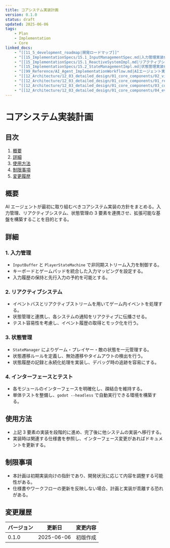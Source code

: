 ```yaml
---
title: コアシステム実装計画
version: 0.1.0
status: draft
updated: 2025-06-06
tags:
    - Plan
    - Implementation
    - Core
linked_docs:
    - "[[11_5_development_roadmap|開発ロードマップ]]"
    - "[[15_ImplementationSpecs/15.1_InputManagementSpec.md|入力管理実装仕様]]"
    - "[[15_ImplementationSpecs/15.1_ReactiveSystemImpl.md|リアクティブシステム実装仕様]]"
    - "[[15_ImplementationSpecs/15.2_StateManagementImpl.md|状態管理実装仕様]]"
    - "[[99_Reference/AI_Agent_ImplementationWorkflow.md|AIエージェント実装ワークフロー]]"
    - "[[12_Architecture/12_03_detailed_design/01_core_components/02_viewmodel_base|ViewModelBase実装詳細]]"
    - "[[12_Architecture/12_03_detailed_design/01_core_components/01_reactive_property|ReactiveProperty実装詳細]]"
    - "[[12_Architecture/12_03_detailed_design/01_core_components/03_composite_disposable|CompositeDisposable実装詳細]]"
    - "[[12_Architecture/12_03_detailed_design/01_core_components/04_event_bus|イベントバス実装詳細]]"
---
```


# コアシステム実装計画

## 目次

1. [概要](#概要)
2. [詳細](#詳細)
3. [使用方法](#使用方法)
4. [制限事項](#制限事項)
5. [変更履歴](#変更履歴)

## 概要

AI エージェントが最初に取り組むべきコアシステム実装の方針をまとめる。入力管理、リアクティブシステム、状態管理の 3 要素を連携させ、拡張可能な基盤を構築することを目的とする。

## 詳細

### 1. 入力管理

-   `InputBuffer` と `PlayerStateMachine` で非同期ストリーム入力を制御する。
-   キーボードとゲームパッドを統合した入力マッピングを設定する。
-   入力履歴の保持と先行入力の予約を可能とする。

### 2. リアクティブシステム

-   イベントバスとリアクティブストリームを用いてゲーム内イベントを処理する。
-   状態管理と連携し、各システムの通知をリアクティブに伝播させる。
-   テスト容易性を考慮し、イベント履歴の取得とモック化を行う。

### 3. 状態管理

-   `StateManager` によりゲーム・プレイヤー・敵の状態を一元管理する。
-   状態遷移ルールを定義し、無効遷移やタイムアウトの検出を行う。
-   状態履歴の記録と永続化処理を実装し、デバッグ時の追跡を容易にする。

### 4. インターフェースとテスト

-   各モジュールのインターフェースを明確化し、疎結合を維持する。
-   単体テストを整備し、`godot --headless` で自動実行できる環境を構築する。

## 使用方法

-   上記 3 要素の実装を段階的に進め、完了後に他システムの実装へ移行する。
-   実装時は関連する仕様書を参照し、インターフェース変更があればドキュメントを更新する。

## 制限事項

-   本計画は初期実装向けの指針であり、開発状況に応じて内容を調整する可能性がある。
-   仕様書やワークフローの更新を反映しない場合、計画と実装が乖離する恐れがある。

## 変更履歴

| バージョン | 更新日     | 変更内容 |
| ---------- | ---------- | -------- |
| 0.1.0      | 2025-06-06 | 初版作成 |

